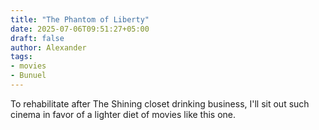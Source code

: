 ```yaml
---
title: "The Phantom of Liberty"
date: 2025-07-06T09:51:27+05:00
draft: false
author: Alexander
tags:
- movies
- Bunuel
---
```


To rehabilitate after The Shining closet drinking business, I'll sit out such cinema in favor of a lighter diet of movies like this one.
